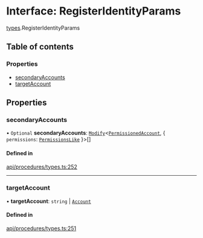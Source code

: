 # Interface: RegisterIdentityParams

[types](../wiki/types).RegisterIdentityParams

## Table of contents

### Properties

- [secondaryAccounts](../wiki/types.RegisterIdentityParams#secondaryaccounts)
- [targetAccount](../wiki/types.RegisterIdentityParams#targetaccount)

## Properties

### secondaryAccounts

• `Optional` **secondaryAccounts**: [`Modify`](../wiki/types.utils#modify)<[`PermissionedAccount`](../wiki/types.PermissionedAccount), { `permissions`: [`PermissionsLike`](../wiki/types#permissionslike)  }\>[]

#### Defined in

[api/procedures/types.ts:252](https://github.com/PolymathNetwork/polymesh-sdk/blob/c6fe1be3/src/api/procedures/types.ts#L252)

___

### targetAccount

• **targetAccount**: `string` \| [`Account`](../wiki/api.entities.Account.Account)

#### Defined in

[api/procedures/types.ts:251](https://github.com/PolymathNetwork/polymesh-sdk/blob/c6fe1be3/src/api/procedures/types.ts#L251)
